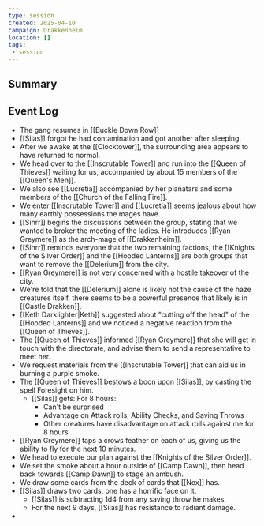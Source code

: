 ```yaml
---
type: session
created: 2025-04-10
campaign: Drakkenheim
location: []
tags:
 - session
---
```


## Summary

## Event Log

- The gang resumes in [[Buckle Down Row]]
- [[Silas]] forgot he had contamination and got another after sleeping.
- After we awake at the [[Clocktower]], the surrounding area appears to have returned to normal.
- We head over to the [[Inscrutable Tower]] and run into the [[Queen of Thieves]] waiting for us, accompanied by about 15 members of the [[Queen's Men]].
- We also see [[Lucretia]] accompanied by her planatars and some members of the [[Church of the Falling Fire]].
- We enter [[Inscrutable Tower]] and [[Lucretia]] seems jealous about how many earthly possessions the mages have.
- [[Sihrr]] begins the discussions between the group, stating that we wanted to broker the meeting of the ladies. He introduces [[Ryan Greymere]] as the arch-mage of [[Drakkenheim]].
- [[Sihrr]] reminds everyone that the two remaining factions, the [[Knights of the Silver Order]] and the [[Hooded Lanterns]] are both groups that want to remove the [[Delerium]] from the city.
- [[Ryan Greymere]] is not very concerned with a hostile takeover of the city.
- We're told that the [[Delerium]] alone is likely not the cause of the haze creatures itself, there seems to be a powerful presence that likely is in [[Castle Drakken]].
- [[Keth Darklighter|Keth]] suggested about "cutting off the head" of the [[Hooded Lanterns]] and we noticed a negative reaction from the [[Queen of Thieves]].
- The [[Queen of Thieves]] informed [[Ryan Greymere]] that she will get in touch with the directorate, and advise them to send a representative to meet her.
- We request materials from the [[Inscrutable Tower]] that can aid us in burning a purple smoke.
- The [[Queen of Thieves]] bestows a boon upon [[Silas]], by casting the spell Foresight on him.
	- [[Silas]] gets: For 8 hours:
		- Can't be surprised
		- Advantage on Attack rolls, Ability Checks, and Saving Throws
		- Other creatures have disadvantage on attack rolls against me for 8 hours.
- [[Ryan Greymere]] taps a crows feather on each of us, giving us the ability to fly for the next 10 minutes.
- We head to execute our plan against the [[Knights of the Silver Order]].
- We set the smoke about a hour outside of [[Camp Dawn]], then head back towards [[Camp Dawn]] to stage an ambush.
- We draw some cards from the deck of cards that [[Nox]] has.
- [[Silas]] draws two cards, one has a horrific face on it.
	- [[Silas]] is subtracting 1d4 from any saving throw he makes.
	- For the next 9 days, [[Silas]] has resistance to radiant damage.
- 

